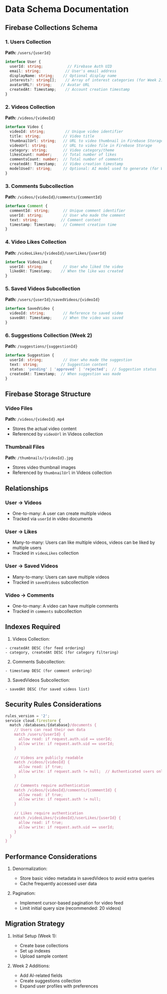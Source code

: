 # Data Schema Documentation

## Firebase Collections Schema

### 1. Users Collection
**Path:** `/users/{userId}`
```typescript
interface User {
  userId: string;           // Firebase Auth UID
  email: string;           // User's email address
  displayName: string;    // Optional display name
  interests?: string[];    // Array of interest categories (for Week 2)
  avatarURL?: string;    // Avatar URL
  createdAt: Timestamp;    // Account creation timestamp
}
```

### 2. Videos Collection
**Path:** `/videos/{videoId}`
```typescript
interface Video {
  videoId: string;         // Unique video identifier
  title: string;          // Video title
  thumbnailUrl: string;   // URL to video thumbnail in Firebase Storage
  videoUrl: string;       // URL to video file in Firebase Storage
  category: string;       // Video category/theme
  likesCount: number;     // Total number of likes
  commentsCount: number;  // Total number of comments
  createdAt: Timestamp;   // Video creation timestamp
  modelUsed?: string;     // Optional: AI model used to generate (for Week 2)
}
```

### 3. Comments Subcollection
**Path:** `/videos/{videoId}/comments/{commentId}`
```typescript
interface Comment {
  commentId: string;      // Unique comment identifier
  userId: string;         // User who made the comment
  text: string;          // Comment content
  timestamp: Timestamp;   // Comment creation time
}
```

### 4. Video Likes Collection
**Path:** `/videoLikes/{videoId}/userLikes/{userId}`
```typescript
interface VideoLike {
  userId: string;         // User who liked the video
  likedAt: Timestamp;    // When the like was created
}
```

### 5. Saved Videos Subcollection
**Path:** `/users/{userId}/savedVideos/{videoId}`
```typescript
interface SavedVideo {
  videoId: string;        // Reference to saved video
  savedAt: Timestamp;     // When the video was saved
}
```

### 6. Suggestions Collection (Week 2)
**Path:** `/suggestions/{suggestionId}`
```typescript
interface Suggestion {
  userId: string;         // User who made the suggestion
  text: string;          // Suggestion content
  status: 'pending' | 'approved' | 'rejected';  // Suggestion status
  createdAt: Timestamp;  // When suggestion was made
}
```

## Firebase Storage Structure

### Video Files
**Path:** `/videos/{videoId}.mp4`
- Stores the actual video content
- Referenced by `videoUrl` in Videos collection

### Thumbnail Files
**Path:** `/thumbnails/{videoId}.jpg`
- Stores video thumbnail images
- Referenced by `thumbnailUrl` in Videos collection

## Relationships

### User -> Videos
- One-to-many: A user can create multiple videos
- Tracked via `userId` in video documents

### User -> Likes
- Many-to-many: Users can like multiple videos, videos can be liked by multiple users
- Tracked in `videoLikes` collection

### User -> Saved Videos
- Many-to-many: Users can save multiple videos
- Tracked in `savedVideos` subcollection

### Video -> Comments
- One-to-many: A video can have multiple comments
- Tracked in `comments` subcollection

## Indexes Required

1. Videos Collection:
```
- createdAt DESC (for feed ordering)
- category, createdAt DESC (for category filtering)
```

2. Comments Subcollection:
```
- timestamp DESC (for comment ordering)
```

3. SavedVideos Subcollection:
```
- savedAt DESC (for saved videos list)
```

## Security Rules Considerations

```javascript
rules_version = '2';
service cloud.firestore {
  match /databases/{database}/documents {
    // Users can read their own data
    match /users/{userId} {
      allow read: if request.auth.uid == userId;
      allow write: if request.auth.uid == userId;
    }
    
    // Videos are publicly readable
    match /videos/{videoId} {
      allow read: if true;
      allow write: if request.auth != null;  // Authenticated users only
    }
    
    // Comments require authentication
    match /videos/{videoId}/comments/{commentId} {
      allow read: if true;
      allow write: if request.auth != null;
    }
    
    // Likes require authentication
    match /videoLikes/{videoId}/userLikes/{userId} {
      allow read: if true;
      allow write: if request.auth.uid == userId;
    }
  }
}
```

## Performance Considerations

1. Denormalization:
   - Store basic video metadata in savedVideos to avoid extra queries
   - Cache frequently accessed user data

2. Pagination:
   - Implement cursor-based pagination for video feed
   - Limit initial query size (recommended: 20 videos)


## Migration Strategy

1. Initial Setup (Week 1):
   - Create base collections
   - Set up indexes
   - Upload sample content

2. Week 2 Additions:
   - Add AI-related fields
   - Create suggestions collection
   - Expand user profiles with preferences